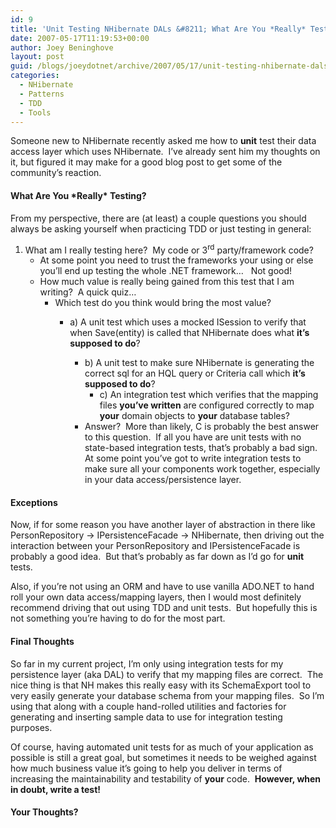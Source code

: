 ```yaml
---
id: 9
title: 'Unit Testing NHibernate DALs &#8211; What Are You *Really* Testing?'
date: 2007-05-17T11:19:53+00:00
author: Joey Beninghove
layout: post
guid: /blogs/joeydotnet/archive/2007/05/17/unit-testing-nhibernate-dals-what-are-you-really-testing.aspx
categories:
  - NHibernate
  - Patterns
  - TDD
  - Tools
---
```

</p> 

Someone new to NHibernate&nbsp;recently asked me how to **unit** test their data access layer which uses NHibernate.&nbsp; I&#8217;ve already sent him my thoughts on it, but figured it may make for a good blog post to get some of the community&#8217;s reaction.&nbsp; 

#### What Are You \*Really\* Testing?

From my perspective, there are (at least) a couple questions you should always be asking yourself when practicing TDD or just testing in general: 

  1. What am I really testing here?&nbsp; My code or 3<sup>rd</sup> party/framework code?&nbsp; 
      * At some point you need to trust the frameworks your using or else you’ll end up testing the whole .NET framework…&nbsp;&nbsp; Not good! 
      * How much value is really being gained from this test that I am writing?&nbsp; A quick quiz&#8230; 
          * Which test do you think would bring the most value? 
              * a) A unit test which uses a mocked ISession to verify that when Save(entity) is called that NHibernate does what **it&#8217;s supposed to do**? 
                  * b) A unit test to make sure NHibernate is generating the correct sql for an HQL query or Criteria call which **it&#8217;s supposed to do**? 
                      * c) An integration test which verifies that the mapping files **you&#8217;ve written** are configured correctly to map **your** domain objects to **your** database tables?</ul> 
                      * Answer?&nbsp; More than likely, C is probably the best answer to this question.&nbsp; If all you have are unit tests with no state-based integration tests, that&#8217;s probably a bad sign.&nbsp; At some point you&#8217;ve got to write integration tests to make sure all your&nbsp;components&nbsp;work together, especially in your data access/persistence layer.</ul> </ol> 
                #### Exceptions
                
                Now, if for some reason you&nbsp;have another layer of abstraction in there like PersonRepository -> IPersistenceFacade -> NHibernate, then driving out the interaction between your PersonRepository and IPersistenceFacade is probably a good idea.&nbsp; But that&#8217;s probably as far down as I&#8217;d go for **unit** tests.
                
                Also, if you&#8217;re not using an ORM and have to use vanilla ADO.NET to hand roll your own data access/mapping layers, then I would most definitely recommend driving that out using TDD and unit tests.&nbsp; But hopefully this is not something you&#8217;re having to do for the most part.
                
                #### Final Thoughts
                
                So far in my current project, I&#8217;m&nbsp;only using integration tests for my persistence layer (aka DAL) to verify that my mapping files are correct.&nbsp; The nice thing is that NH makes this really easy with its SchemaExport tool to very easily generate your database schema from your mapping files.&nbsp; So I’m using that along with a couple hand-rolled utilities and factories for generating and inserting sample data to use for integration testing purposes.
                
                Of course, having automated unit tests for as much of your application as possible is still a great goal, but&nbsp;sometimes it needs to be weighed against how much business value it’s going to help you deliver in terms of increasing the maintainability and testability of **your** code.&nbsp; **However, when in doubt, write a test!** 
                
                #### Your Thoughts?